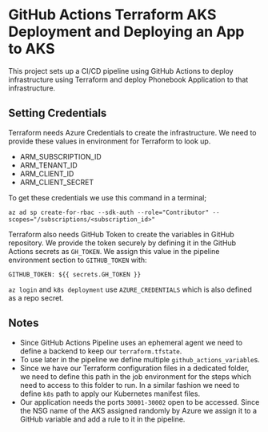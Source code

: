 # GitHub Actions Terraform AKS Deployment and Deploying an App to AKS
This project sets up a CI/CD pipeline using GitHub Actions to deploy infrastructure using Terraform and deploy Phonebook Application to that infrastructure.

## Setting Credentials

Terraform needs Azure Credentials to create the infrastructure. We need to provide these values in environment for Terraform to look up.
- ARM_SUBSCRIPTION_ID
- ARM_TENANT_ID
- ARM_CLIENT_ID
- ARM_CLIENT_SECRET

To get these credentials we use this command in a terminal;
```
az ad sp create-for-rbac --sdk-auth --role="Contributor" --scopes="/subscriptions/<subscription_id>"
```

Terraform also needs GitHub Token to create the variables in GitHub repository. We provide the token securely by defining it in the GitHub Actions secrets as `GH_TOKEN`. We assign this value in the pipeline environment section to `GITHUB_TOKEN` with:
```
GITHUB_TOKEN: ${{ secrets.GH_TOKEN }}
```

`az login` and `k8s deployment` use `AZURE_CREDENTIALS` which is also defined as a repo secret.

## Notes

- Since GitHub Actions Pipeline uses an ephemeral agent we need to define a backend to keep our `terraform.tfstate`.
- To use later in the pipeline we define multiple `github_actions_variable`s.
- Since we have our Terraform configuration files in a dedicated folder, we need to define this path in the job environment for the steps which need to access to this folder to run. In a similar fashion we need to define `k8s` path to apply our Kubernetes manifest files.
- Our application needs the ports `30001-30002` open to be accessed. Since the NSG name of the AKS assigned randomly by Azure we assign it to a GitHub variable and add a rule to it in the pipeline.
